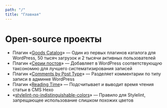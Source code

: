 ```yaml
---
path: "/"
title: "Главная"
---
```


# Open-source проекты

*   Плагин «[Goods Catalog](https://github.com/ierhyna/goods-catalog)» — Один из первых плагинов каталога для WordPress, 50 тысяч загрузок и 2 тысячи активных пользователей
*   Плагин «[Серии постов](https://oriolo.ru/posts-series-plugin/)» — Добавляет в WordPress соответствующую таксономию для лучшего систематизирования записей
*   Плагин «[Comments by Post Type](https://github.com/ierhyna/comments-by-post-type)» — Разделяет комментарии по типу записи в админке WordPress
*   Плагин «[Reading Time](https://github.com/ierhyna/hexo-reading-time)» — Подсчитывает и выводит время чтения статьи в CMS Hexo
*   «[stylelint-no-indistinguishable-colors](https://github.com/ierhyna/stylelint-no-indistinguishable-colors)» — Правило для Stylelint, запрещающее использование слишком похожих цветов
